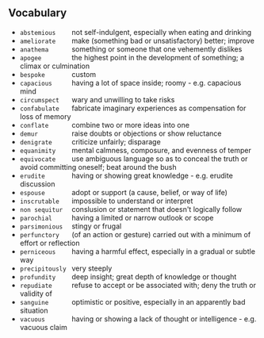 ## Vocabulary


- `abstemious    ` not self-indulgent, especially when eating and drinking
- `ameliorate    ` make (something bad or unsatisfactory) better; improve
- `anathema      ` something or someone that one vehemently dislikes
- `apogee        ` the highest point in the development of something; a climax or culmination
- `bespoke       ` custom
- `capacious     ` having a lot of space inside; roomy - e.g. capacious mind
- `circumspect   ` wary and unwilling to take risks
- `confabulate   ` fabricate imaginary experiences as compensation for loss of memory
- `conflate      ` combine two or more ideas into one
- `demur         ` raise doubts or objections or show reluctance
- `denigrate     ` criticize unfairly; disparage
- `equanimity    ` mental calmness, composure, and evenness of temper
- `equivocate    ` use ambiguous language so as to conceal the truth or avoid committing oneself; beat around the bush
- `erudite       ` having or showing great knowledge - e.g. erudite discussion
- `espouse       ` adopt or support (a cause, belief, or way of life)
- `inscrutable   ` impossible to understand or interpret
- `non sequitur  ` conslusion or statement that doesn't logically follow
- `parochial     ` having a limited or narrow outlook or scope
- `parsimonious  ` stingy or frugal
- `perfunctory   ` (of an action or gesture) carried out with a minimum of effort or reflection
- `perniceous    ` having a harmful effect, especially in a gradual or subtle way
- `precipitously ` very steeply
- `profundity    ` deep insight; great depth of knowledge or thought
- `repudiate     ` refuse to accept or be associated with; deny the truth or validity of
- `sanguine      ` optimistic or positive, especially in an apparently bad situation
- `vacuous       ` having or showing a lack of thought or intelligence - e.g. vacuous claim